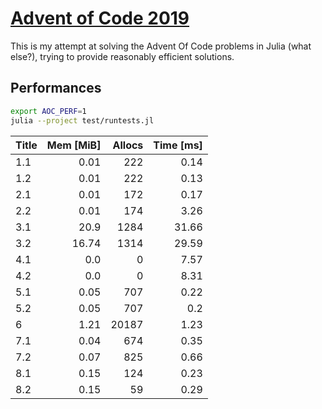 # [Advent of Code 2019](https://adventofcode.com/2019/)

This is my attempt at solving the Advent Of Code problems in Julia (what else?),
trying to provide reasonably efficient solutions.


## Performances

```sh
export AOC_PERF=1
julia --project test/runtests.jl
```

| Title | Mem [MiB] | Allocs | Time [ms] |
|:----- | ---------:| ------:| ---------:|
| 1.1   |      0.01 |    222 |      0.14 |
| 1.2   |      0.01 |    222 |      0.13 |
| 2.1   |      0.01 |    172 |      0.17 |
| 2.2   |      0.01 |    174 |      3.26 |
| 3.1   |      20.9 |   1284 |     31.66 |
| 3.2   |     16.74 |   1314 |     29.59 |
| 4.1   |       0.0 |      0 |      7.57 |
| 4.2   |       0.0 |      0 |      8.31 |
| 5.1   |      0.05 |    707 |      0.22 |
| 5.2   |      0.05 |    707 |       0.2 |
| 6     |      1.21 |  20187 |      1.23 |
| 7.1   |      0.04 |    674 |      0.35 |
| 7.2   |      0.07 |    825 |      0.66 |
| 8.1   |      0.15 |    124 |      0.23 |
| 8.2   |      0.15 |     59 |      0.29 |

